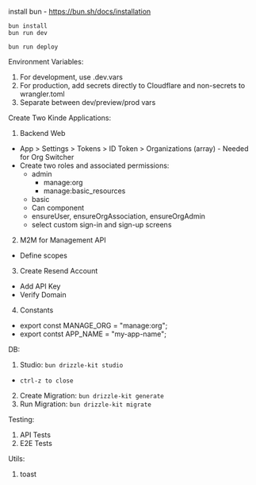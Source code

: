 install bun - https://bun.sh/docs/installation

```
bun install
bun run dev
```

```
bun run deploy
```

Environment Variables:

1. For development, use .dev.vars
2. For production, add secrets directly to Cloudflare and non-secrets to wrangler.toml
3. Separate between dev/preview/prod vars

Create Two Kinde Applications:

1. Backend Web

- App > Settings > Tokens > ID Token > Organizations (array) - Needed for Org Switcher
- Create two roles and associated permissions:
  - admin
    - manage:org
    - manage:basic_resources
  - basic
  - Can component
  - ensureUser, ensureOrgAssociation, ensureOrgAdmin
  - select custom sign-in and sign-up screens

2. M2M for Management API

- Define scopes

3. Create Resend Account

- Add API Key
- Verify Domain

4. Constants

- export const MANAGE_ORG = "manage:org";
- export contst APP_NAME = "my-app-name";

DB:

1. Studio: `bun drizzle-kit studio` 
  - `ctrl-z to close`
2. Create Migration: `bun drizzle-kit generate`
3. Run Migration: `bun drizzle-kit migrate`

Testing:

1. API Tests
2. E2E Tests

Utils:
1. toast
